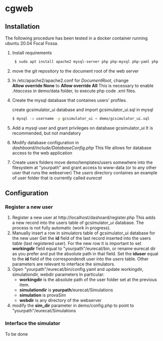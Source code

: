 # cgweb

## Installation

The following procedure has been tested in a docker container running ubuntu 20.04 Focal Fossa.

1. Install requirements
   ```bash
    $ sudo apt install apache2 mysql-server php php-mysql php-yaml php-sqlite3
    ```
2. move the git repository to the document root of the web server

3. In /etc/apache2/apache2.conf for *DocumentRoot*, change  
   **Allow override None** 
   to 
   **Allow override All**
   This is necessary to enable *.htaccess* in demo/data folder, to execute php code .xml files. 

4. Create the mysql database that containes users' profiles.
    
     create gcsimulator_ui database and import  gcsimulator_ui.sql in mysql
      ```bash
      $ mysql -u username -p gcsimulator_ui < demo/gcsimulator_ui.sql
      ```

5. Add a mysql user and grant privileges on database gcsimulator_ui 
   It is recommended, but not mandatory
6. Modify database configuration in *dashboard/include/DatabaseConfig.php*
   This file allows for database access to the web application
7. Create users folders 
   move demo/templates/users somewhere into the filesystem at "yourpath" and grant access to www-data (or to any other user that runs the webserver)
   The *users* directory containes an example of user folder that is currently called *eurecat*

## Configuration
### Register a new user
1. Register a new user at http://localhost/dashoard/register.php
   This adds a new record into the users table of gcsimulator_ui database. The process is not fully automatic (work in progress).
2. Manually insert a row in simulators table of gcsimulator_ui database for the new user
   Get the **id** field of the last record inserted into the users *table* (last registered user).
   For the new row it is important to set **workingdir** field equal to "yourpath"/eurecat/bin, or rename eurecat dir as you prefer and put the absolute path in that field. Set the **iduser** equal to the **id** field of the correspondendt user into the *users* table. Other parameters are relevant to interface the simulators.
3. Open "yourpath"/eurecat/bin/config.yaml and update  workingdir, simulationdir, webdir parameters
   In particular:
   * **workingdir** is the absolute path of the user folder set at the previous item.
   * **simulationdir** is **yourpath**/eurecat/Simulations
   * **simulation** is provaSim
   * **webdir** is any directory of the webserver
4. modify the **sim_dir** parameter in demo/config.php  to point to "yourpath"/eurecat/Simulations

### Interface the simulator
   To be done
